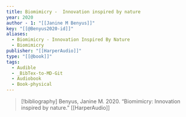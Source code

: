 ```yaml
---
title: Biomimicry -  Innovation inspired by nature
year: 2020
author - 1: "[[Janine M Benyus]]"
key: "[[@Benyus2020-id]]"
aliases:
  - Biomimicry - Innovation Inspired By Nature
  - Biomimicry
publisher: "[[HarperAudio]]"
type: "[[@book]]"
tags:
  - Audible
  - _BibTex-to-MD-Git
  - Audiobook
  - Book-physical
---
```


> [!bibliography]
> Benyus, Janine M. 2020. “Biomimicry: Innovation inspired by nature.” [[HarperAudio]]